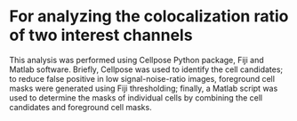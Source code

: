 # For analyzing the colocalization ratio of two interest channels
This analysis was performed using Cellpose Python package, Fiji and Matlab software.
Briefly, Cellpose was used to identify the cell candidates; to reduce false positive in low signal-noise-ratio images, foreground cell masks were generated using Fiji thresholding; finally, a Matlab script was used to determine the masks of individual cells by combining the cell candidates and foreground cell masks. 
